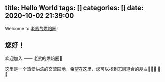 title: Hello World
tags: []
categories: []
date: 2020-10-02 21:39:00
---
Welcome to [老熊的烘焙圈](https://shellduan.github.io/)! 

## 您好！

欢迎加入 —— 老熊的烘焙圈🍞 

这里是一个热爱烘焙的交流园地，希望在这里，您可以找到志同道合的朋友🧑‍🤝‍🧑 👫 👭
